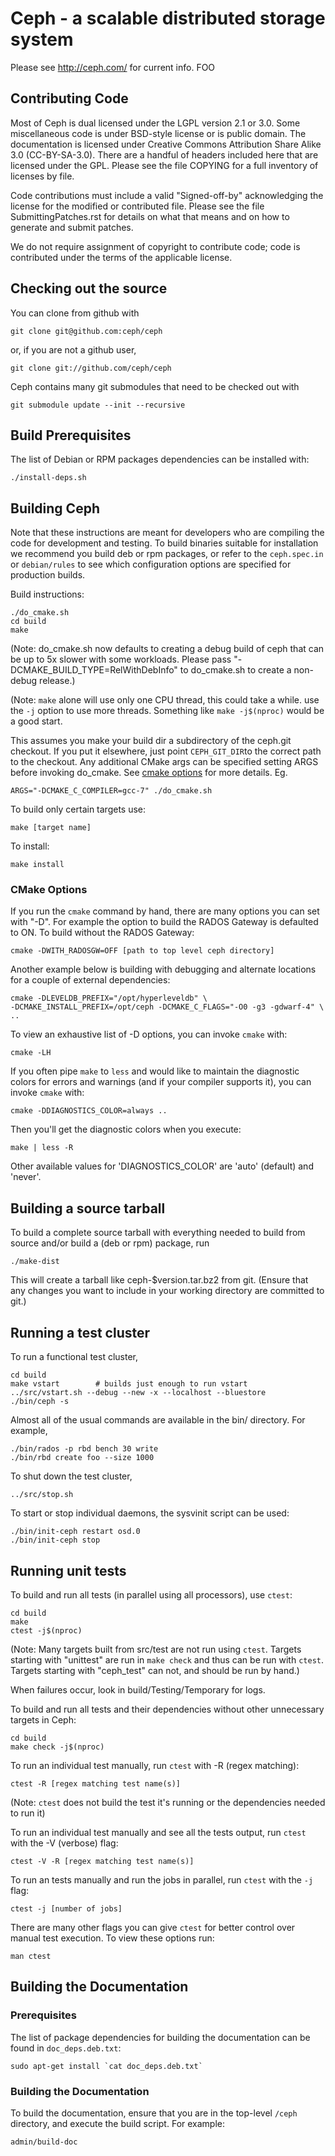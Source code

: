 # Ceph - a scalable distributed storage system

Please see http://ceph.com/ for current info. FOO


## Contributing Code

Most of Ceph is dual licensed under the LGPL version 2.1 or 3.0.  Some
miscellaneous code is under BSD-style license or is public domain.
The documentation is licensed under Creative Commons
Attribution Share Alike 3.0 (CC-BY-SA-3.0).  There are a handful of headers
included here that are licensed under the GPL.  Please see the file
COPYING for a full inventory of licenses by file.

Code contributions must include a valid "Signed-off-by" acknowledging
the license for the modified or contributed file.  Please see the file
SubmittingPatches.rst for details on what that means and on how to
generate and submit patches.

We do not require assignment of copyright to contribute code; code is
contributed under the terms of the applicable license.


## Checking out the source

You can clone from github with

	git clone git@github.com:ceph/ceph

or, if you are not a github user,

	git clone git://github.com/ceph/ceph

Ceph contains many git submodules that need to be checked out with

	git submodule update --init --recursive


## Build Prerequisites

The list of Debian or RPM packages dependencies can be installed with:

	./install-deps.sh


## Building Ceph

Note that these instructions are meant for developers who are
compiling the code for development and testing.  To build binaries
suitable for installation we recommend you build deb or rpm packages,
or refer to the `ceph.spec.in` or `debian/rules` to see which
configuration options are specified for production builds.

Build instructions:

	./do_cmake.sh
	cd build
	make

(Note: do_cmake.sh now defaults to creating a debug build of ceph that can
be up to 5x slower with some workloads. Please pass 
"-DCMAKE_BUILD_TYPE=RelWithDebInfo" to do_cmake.sh to create a non-debug
release.)

(Note: `make` alone will use only one CPU thread, this could take a while. use
the `-j` option to use more threads. Something like `make -j$(nproc)` would be
a good start.

This assumes you make your build dir a subdirectory of the ceph.git
checkout. If you put it elsewhere, just point `CEPH_GIT_DIR`to the correct
path to the checkout. Any additional CMake args can be specified setting ARGS
before invoking do_cmake. See [cmake options](#cmake-options)
for more details. Eg.

    ARGS="-DCMAKE_C_COMPILER=gcc-7" ./do_cmake.sh

To build only certain targets use:

	make [target name]

To install:

	make install
 
### CMake Options

If you run the `cmake` command by hand, there are many options you can
set with "-D". For example the option to build the RADOS Gateway is
defaulted to ON. To build without the RADOS Gateway:

	cmake -DWITH_RADOSGW=OFF [path to top level ceph directory]

Another example below is building with debugging and alternate locations 
for a couple of external dependencies:

	cmake -DLEVELDB_PREFIX="/opt/hyperleveldb" \
	-DCMAKE_INSTALL_PREFIX=/opt/ceph -DCMAKE_C_FLAGS="-O0 -g3 -gdwarf-4" \
	..

To view an exhaustive list of -D options, you can invoke `cmake` with:

	cmake -LH

If you often pipe `make` to `less` and would like to maintain the
diagnostic colors for errors and warnings (and if your compiler
supports it), you can invoke `cmake` with:

	cmake -DDIAGNOSTICS_COLOR=always ..

Then you'll get the diagnostic colors when you execute:

	make | less -R

Other available values for 'DIAGNOSTICS_COLOR' are 'auto' (default) and
'never'.


## Building a source tarball

To build a complete source tarball with everything needed to build from
source and/or build a (deb or rpm) package, run

	./make-dist

This will create a tarball like ceph-$version.tar.bz2 from git.
(Ensure that any changes you want to include in your working directory
are committed to git.)


## Running a test cluster

To run a functional test cluster,

	cd build
	make vstart        # builds just enough to run vstart
	../src/vstart.sh --debug --new -x --localhost --bluestore
	./bin/ceph -s

Almost all of the usual commands are available in the bin/ directory.
For example,

	./bin/rados -p rbd bench 30 write
	./bin/rbd create foo --size 1000

To shut down the test cluster,

	../src/stop.sh

To start or stop individual daemons, the sysvinit script can be used:

	./bin/init-ceph restart osd.0
	./bin/init-ceph stop


## Running unit tests

To build and run all tests (in parallel using all processors), use `ctest`:

	cd build
	make
	ctest -j$(nproc)

(Note: Many targets built from src/test are not run using `ctest`.
Targets starting with "unittest" are run in `make check` and thus can
be run with `ctest`. Targets starting with "ceph_test" can not, and should
be run by hand.)

When failures occur, look in build/Testing/Temporary for logs.

To build and run all tests and their dependencies without other
unnecessary targets in Ceph:

	cd build
	make check -j$(nproc)

To run an individual test manually, run `ctest` with -R (regex matching):

	ctest -R [regex matching test name(s)]

(Note: `ctest` does not build the test it's running or the dependencies needed
to run it)

To run an individual test manually and see all the tests output, run
`ctest` with the -V (verbose) flag:

	ctest -V -R [regex matching test name(s)]

To run an tests manually and run the jobs in parallel, run `ctest` with 
the `-j` flag:

	ctest -j [number of jobs]

There are many other flags you can give `ctest` for better control
over manual test execution. To view these options run:

	man ctest


## Building the Documentation

### Prerequisites

The list of package dependencies for building the documentation can be
found in `doc_deps.deb.txt`:

	sudo apt-get install `cat doc_deps.deb.txt`

### Building the Documentation

To build the documentation, ensure that you are in the top-level
`/ceph` directory, and execute the build script. For example:

	admin/build-doc

